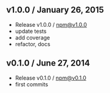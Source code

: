 

## v1.0.0 / January 26, 2015
- Release v1.0.0 / npm@v1.0.0
- update tests
- add coverage
- refactor, docs

## v0.1.0 / June 27, 2014
- Release v0.1.0 / npm@v0.1.0
- first commits

